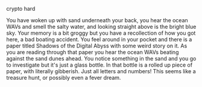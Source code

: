 crypto hard

You have woken up with sand underneath your back, you hear the ocean WAVs and smell the salty water, and looking straight above is the bright blue sky. Your memory is a bit groggy but you have a recollection of how you got here, a bad boating accident. You feel around in your pocket and there is a paper titled Shadows of the Digital Abyss with some weird story on it. As you are reading through that paper you hear the ocean WAVs beating against the sand dunes ahead. You notice something in the sand and you go to investigate but it's just a glass bottle. In that bottle is a rolled up piece of paper, with literally gibberish. Just all letters and numbers! This seems like a treasure hunt, or possibly even a fever dream.
